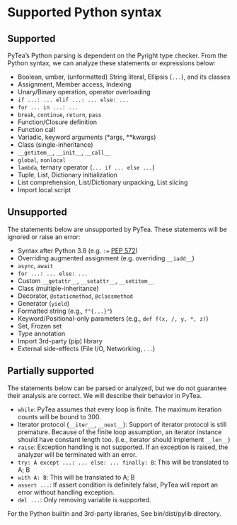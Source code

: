 # Supported Python syntax

## Supported

PyTea’s Python parsing is dependent on the Pyright type checker. From the Python syntax, we can analyze these statements or expressions below:

- Boolean, umber, (unformatted) String literal, Ellipsis (`...`), and its classes
- Assignment, Member access, Indexing
- Unary/Binary operation, operator overloading
- `if ...: ... elif ...: ... else: ...`
- `for ... in ...: ...`
- `break`, `continue`, `return`, `pass`
- Function/Closure definition
- Function call
- Variadic, keyword arguments (*args, **kwargs)
- Class (single-inheritance)
- `__getitem__`, `__init__`, `__call__`
- `global`, `nonlocal`
- `lambda`, ternary operator (`... if ... else ...`)
- Tuple, List, Dictionary initialization
- List comprehension, List/Dictionary unpacking, List slicing
- Import local script

## Unsupported

The statements below are unsupported by PyTea. These statements will be ignored or raise an error:

- Syntax after Python 3.8 (e.g. `:=` [PEP 572](https://www.python.org/dev/peps/pep-0572/))
- Overriding augmented assignment (e.g. overriding `__iadd__`)
- `async`, `await`
- `for ...: ... else: ...`
- Custom `__getattr__`, `__setattr__`, `__setitem__`
- Class (multiple-inheritance)
- Decorator, `@staticmethod`, `@classmethod`
- Generator (`yield`)
- Formatted string (e.g., `f"{...}"`)
- Keyword/Positional-only parameters (e.g., `def f(x, /, y, *, z)`)
- Set, Frozen set
- Type annotation
- Import 3rd-party (pip) library
- External side-effects (File I/O, Networking, . . .)

## Partially supported

The statements below can be parsed or analyzed, but we do not guarantee their analysis are correct. We will describe their behavior in PyTea.
- `while`: PyTea assumes that every loop is finite. The maximum iteration counts will be bound to 300.
- Iterator protocol (`__iter__`, `__next__`): Support of iterator protocol is still premature. Because of the finite loop
assumption, an iterator instance should have constant length too. (i.e., iterator should implement `__len__`)
- `raise`: Exception handling is not supported. If an exception is raised, the analyzer will be terminated with an
error.
- `try: A except ...: ... else: ... finally: B`: This will be translated to A; B
- `with A: B`: This will be translated to A; B
- `assert ...`: If assert condition is definitely false, PyTea will report an error without handling exception.
- `del ...`: Only removing variable is supported.

For the Python builtin and 3rd-party libraries, See bin/dist/pylib directory.
